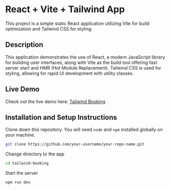 # React + Vite + Tailwind App

This project is a simple static React application utilizing Vite for build optimization and Tailwind CSS for styling.

## Description

This application demonstrates the use of React, a modern JavaScript library for building user interfaces, along with Vite as the build tool offering fast server start and HMR (Hot Module Replacement). Tailwind CSS is used for styling, allowing for rapid UI development with utility classes.

## Live Demo

Check out the live demo here: [Tailwind Booking](https://tailwind-booking.vercel.app/)

## Installation and Setup Instructions

Clone down this repository. You will need `node` and `npm` installed globally on your machine.
```bash
git clone https://github.com/your-username/your-repo-name.git
```
Change directory to the app
```bash
cd tailwind-booking
```
Start the server
```bash
npm run dev
```

